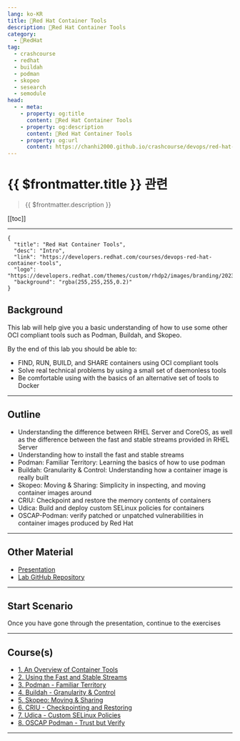 ```yaml
---
lang: ko-KR
title: 🔺Red Hat Container Tools
description: 🔺Red Hat Container Tools
category:
  - 🔺RedHat
tag: 
  - crashcourse
  - redhat
  - buildah
  - podman
  - skopeo
  - sesearch
  - semodule
head:
  - - meta:
    - property: og:title
      content: 🔺Red Hat Container Tools
    - property: og:description
      content: 🔺Red Hat Container Tools
    - property: og:url
      content: https://chanhi2000.github.io/crashcourse/devops/red-hat-container-tools.html
---
```


# {{ $frontmatter.title }} 관련

> {{ $frontmatter.description }}

[[toc]]

---

```component VPCard
{
  "title": "Red Hat Container Tools",
  "desc": "Intro",
  "link": "https://developers.redhat.com/courses/devops-red-hat-container-tools",
  "logo": "https://developers.redhat.com/themes/custom/rhdp2/images/branding/2023_RHDLogo_black_text.svg",
  "background": "rgba(255,255,255,0.2)"
}
```

## Background

This lab will help give you a basic understanding of how to use some other OCI compliant tools such as Podman, Buildah, and Skopeo.

By the end of this lab you should be able to:

- FIND, RUN, BUILD, and SHARE containers using OCI compliant tools
- Solve real technical problems by using a small set of daemonless tools
- Be comfortable using with the basics of an alternative set of tools to Docker

---

## Outline

- Understanding the difference between RHEL Server and CoreOS, as well as the difference between the fast and stable streams provided in RHEL Server
- Understanding how to install the fast and stable streams
- Podman: Familiar Territory: Learning the basics of how to use podman
- Buildah: Granularity & Control: Understanding how a container image is really built
- Skopeo: Moving & Sharing: Simplicity in inspecting, and moving container images around
- CRIU: Checkpoint and restore the memory contents of containers
- Udica: Build and deploy custom SELinux policies for containers
- OSCAP-Podman: verify patched or unpatched vulnerabilities in container images produced by Red Hat

---

## Other Material

- [Presentation](https://goo.gl/h4VK7j)
- [Lab GitHub Repository](https://github.com/openshift-instruqt/instruqt/tree/3ccc0f45269f895a19406e833392dc9fbc7948d8/instruqt-tracks/subsystems-container-internals-lab-2-0-part-7)

---

## Start Scenario

Once you have gone through the presentation, continue to the exercises

---


## Course(s)

- [1. An Overview of Container Tools][01]
- [2. Using the Fast and Stable Streams][02]
- [3. Podman - Familiar Territory][03]
- [4. Buildah - Granularity & Control][04]
- [5. Skopeo: Moving & Sharing][05]
- [6. CRIU - Checkpointing and Restoring][06]
- [7. Udica - Custom SELinux Policies][07]
- [8. OSCAP Podman - Trust but Verify][08]

---


[01]: 01.md
[02]: 02.md
[03]: 03.md
[04]: 04.md
[05]: 05.md
[06]: 06.md
[07]: 07.md
[08]: 08.md

